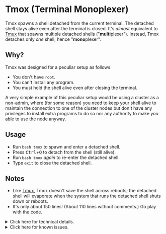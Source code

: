 # Tmox (Terminal Monoplexer)

Tmox spawns a shell detached from the current terminal. The detached shell stays alive even after the terminal is closed. It's _almost_ equivalent to [Tmux](https://github.com/tmux/tmux) that spawns multiple detached shells ("**multi**plexer"). Instead, Tmox detaches only _one_ shell; hence "**mono**plexer".

## Why?

Tmox was designed for a peculiar setup as follows.

 - You don't have `root`.
 - You can't install any program.
 - You must hold the shell alive even after closing the terminal.

A very simple example of this peculiar setup would be using a cluster as a non-admin, where (for some reason) you need to keep your shell alive to maintain the connection to one of the cluster nodes but don't have any privileges to install extra programs to do so nor any authority to make _you_ able to use the node anyway.

## Usage

 - Run `bash tmox` to spawn and enter a detached shell.
 - Press <kbd>Ctrl</kbd>+<kbd>Q</kbd> to detach from the shell (still alive).
 - Run `bash tmox` _again_ to re-enter the detached shell.
 - Type `exit` to close the detached shell.

## Notes

 - Like [Tmux](https://github.com/tmux/tmux), Tmox doesn't save the shell across reboots; the detached shell will evaporate when the system that runs the detached shell shuts down or reboots.
 - It's only about 150 lines! (About 110 lines without comments.) Go play with the code.

<details>
<summary>Click here for technical details.</summary>

## Technical Details

While writing Tmox, I discovered some interesting technical details. I hope other people will find them interesting (or helpful).

### Detached Interactive Shell

TODO: Launching an interactive shell: `bash -i`
TODO: Detaching a process from the script: `nohup`, `set -m`

### Standard IO Redirection

TODO: Redirecting stdio: regular file, FIFO
TODO: "Faking" a normal pseudo-terminal: TTY/PTY, `script`

### Terminal Interaction

TODO: Forwarding stdin: `read`, `stty raw`, ANSI-C quoting
TODO: Receiving stdout/stderr: `tail`
TODO: Handling signals: `trap`, Bash Control Sequence, `kill 0`

### Miscelleneous

TODO: Using `flock`
TODO: Getting the current terminal dimension

</details>
<details>
<summary>Click here for known issues.</summary>

## Known Issues

 - It delivers some random keystrokes upon starting up `vim`.
 - The re-attached shell looks trashy if TTY-manipulating programs (e.g., `vim`) have been opened even once.
 - It doesn't automatically resize the shell when the attached terminal changes its dimensions.

</details>
